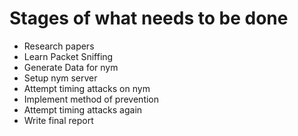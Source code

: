
# Stages of what needs to be done

+ Research papers
+ Learn Packet Sniffing
+ Generate Data for nym
+ Setup nym server
+ Attempt timing attacks on nym
+ Implement method of prevention
+ Attempt timing attacks again
+ Write final report